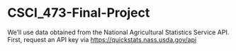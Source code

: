 # CSCI_473-Final-Project
We’ll use data obtained from the National Agricultural Statistics Service API. First, request an API key via https://quickstats.nass.usda.gov/api 
